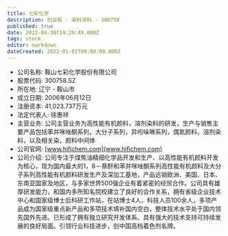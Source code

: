 ```yaml
---
title: 七彩化学
description: 创业板 - 染料涂料 - 300758
published: true
date: 2022-04-30T19:29:49.000Z
tags: stock
editor: markdown
dateCreated: 2022-01-01T00:00:00.000Z
---
```


- 公司名称: 鞍山七彩化学股份有限公司
- 股票代码: 300758.SZ
- 所在地: 辽宁 - 鞍山市
- 成立日期: 2006年06月12日
- 注册资本: 41,023.737万元
- 法定代表人: 徐惠祥
- 主营业务: 公司主营业务为高性能有机颜料，溶剂染料的研发，生产与销售主要产品包括苯并咪唑酮系列，大分子系列，异吲哚啉系列，偶氮颜料，溶剂染料，以及相关染，颜料中间体
- 公司官网: [www.hifichem.com](www.hifichem.com)
- 公司介绍: 公司专注于煤焦油精细化学品开发和生产、以高性能有机颜料开发为核心，现为国内最大的1，8－萘酐和苯并咪唑酮系列高性能有机颜料及大分子系列高性能有机颜料研发生产及深加工基地，产品远销欧洲、美国、日本、东南亚国家及地区，与多家世界500强企业有着紧密的经贸合作。公司具有雄厚研发能力，和国内多所知名院校建立了良好的合作关系，拥有省级企业技术中心和国家级博士后科研工作站，在站博士4人、科技人员100余人，多项产品成为国家级重点新产品和多项技术填补国内空白，整体技术水平处于国内领先国外先进。已形成了拥有独立研究开发体系、具有强大的技术支持可持续发展的良好局面。引领行业科技进步，创中国高档着色剂名牌。


